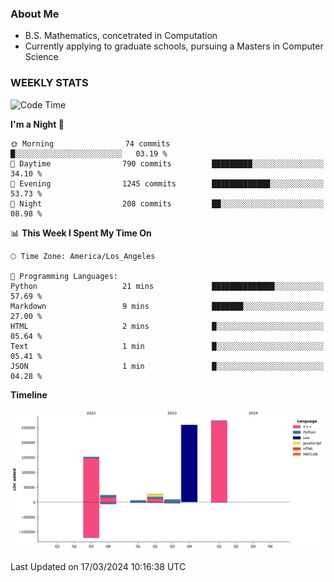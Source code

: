 ### About Me

- B.S. Mathematics, concetrated in Computation
- Currently applying to graduate schools, pursuing a Masters in Computer Science


### WEEKLY STATS
<!--START_SECTION:waka-->
![Code Time](http://img.shields.io/badge/Code%20Time-53%20hrs%205%20mins-blue)

**I'm a Night 🦉** 

```text
🌞 Morning                74 commits          █░░░░░░░░░░░░░░░░░░░░░░░░   03.19 % 
🌆 Daytime                790 commits         █████████░░░░░░░░░░░░░░░░   34.10 % 
🌃 Evening                1245 commits        █████████████░░░░░░░░░░░░   53.73 % 
🌙 Night                  208 commits         ██░░░░░░░░░░░░░░░░░░░░░░░   08.98 % 
```


📊 **This Week I Spent My Time On** 

```text
🕑︎ Time Zone: America/Los_Angeles

💬 Programming Languages: 
Python                   21 mins             ██████████████░░░░░░░░░░░   57.69 % 
Markdown                 9 mins              ███████░░░░░░░░░░░░░░░░░░   27.00 % 
HTML                     2 mins              █░░░░░░░░░░░░░░░░░░░░░░░░   05.64 % 
Text                     1 min               █░░░░░░░░░░░░░░░░░░░░░░░░   05.41 % 
JSON                     1 min               █░░░░░░░░░░░░░░░░░░░░░░░░   04.28 % 
```

**Timeline**

![Lines of Code chart](https://raw.githubusercontent.com/nickocruzm/nickocruzm/main/assets/bar_graph.png)


 Last Updated on 17/03/2024 10:16:38 UTC
<!--END_SECTION:waka-->
